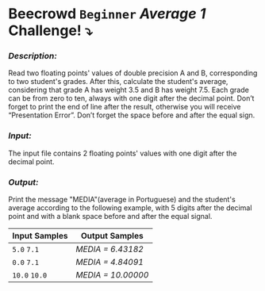 # Beecrowd `Beginner` *Average 1* Challenge! :arrow_heading_down:

### *Description:*

Read two floating points' values of double precision A and B, corresponding to two student's grades. After this, calculate the student's average, considering that grade A has weight 3.5 and B has weight 7.5. Each grade can be from zero to ten, always with one digit after the decimal point. Don’t forget to print the end of line after the result, otherwise you will receive “Presentation Error”. Don’t forget the space before and after the equal sign.


### *Input:*

The input file contains 2 floating points' values with one digit after the decimal point.

### *Output:*

Print the message "MEDIA"(average in Portuguese) and the student's average according to the following example, with 5 digits after the decimal point and with a blank space before and after the equal signal.

|  Input Samples |  Output Samples |
|---|---|
|`5.0` `7.1` | *MEDIA = 6.43182*
|`0.0` `7.1` | *MEDIA = 4.84091*
|`10.0` `10.0` | *MEDIA = 10.00000*
